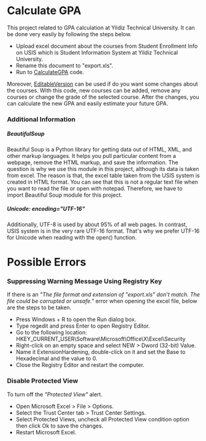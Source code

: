 # Calculate GPA

This project related to GPA calculation at Yildiz Technical University. It can be done very easily by following the steps below.
- Upload excel document about the courses from Student Enrollment Info on USIS which is Student Information System at Yildiz Technical University.
- Rename this document to "export.xls".
- Run to [CalculateGPA](https://github.com/oreitor/CalculateGPA/blob/master/CalculateGPA.py) code.

Moreover, [EditableVersion](https://github.com/oreitor/CalculateGPA/blob/master/EditableVersion.py) can be used if do you want some changes about the courses. 
With this code, new courses can be added, remove any courses or change the grade of the selected course.
After the changes, you can calculate the new GPA and easily estimate your future GPA.

### Additional Information

##### BeautifulSoup
Beautiful Soup is a Python library for getting data out of HTML, XML, and other markup languages. It helps you pull particular content from a webpage, remove the HTML markup, and save the information. The question is why we use this module in this project, although its data is taken from excel. The reason is that, the excel table taken from the USIS system is created in HTML format. You can see that this is not a regular text file when you want to read the file or open with notepad. Therefore, we have to import Beautiful Soup module for this project. 

##### Unicode: encoding="UTF-16"
Additionally, UTF-8 is used by about 95% of all web pages. In contrast, USIS system is in the very rare UTF-16 format. That's why we prefer UTF-16 for Unicode when reading with the open() function.

# Possible Errors

### Suppressing Warning Message Using Registry Key

If there is an *"The file format and extension of "export.xls" don’t match. The file could be corrupted or unsafe."* error when opening the excel file, below are the steps to be taken.

- Press Windows + R to open the Run dialog box.
- Type regedit and press Enter to open Registry Editor.
- Go to the following location: HKEY_CURRENT_USER\Software\Microsoft\Office\X\Excel\Security
- Right-click on an empty space and select NEW > Dword (32-bit) Value.
- Name it ExtensionHardening, double-click on it and set the Base to Hexadecimal and the value to 0.
- Close the Registry Editor and restart the computer.

### Disable Protected View

To turn off the *"Protected View"* alert.

- Open Microsoft Excel > File > Options.
- Select the Trust Center tab > Trust Center Settings.
- Select Protected Views, uncheck all Protected View condition option then click Ok to save the changes.
- Restart Microsoft Excel.
